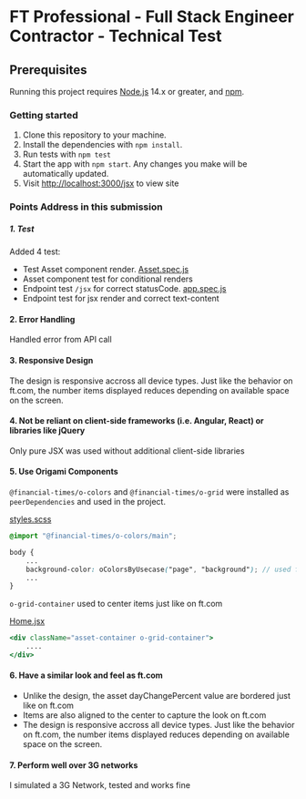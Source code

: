 # FT Professional - Full Stack Engineer Contractor - Technical Test

## Prerequisites

Running this project requires [Node.js](https://nodejs.org/en/) 14.x or greater, and [npm](https://www.npmjs.com/).

### Getting started

1. Clone this repository to your machine.
1. Install the dependencies with `npm install`.
1. Run tests with `npm test`
1. Start the app with `npm start`. Any changes you make will be automatically updated.
1. Visit <http://localhost:3000/jsx> to view site

### Points Address in this submission

##### 1. Test

Added 4 test:

- Test Asset component render. <a href="./test/Asset.spec.js">Asset.spec.js</a>
- Asset component test for conditional renders
- Endpoint test `/jsx` for correct statusCode. <a href="./src/css/styles.scss">app.spec.js</a>
- Endpoint test for jsx render and correct text-content

#### 2. Error Handling

Handled error from API call

#### 3. Responsive Design

The design is responsive accross all device types. Just like the behavior on ft.com, the number items displayed reduces depending on available space on the screen.

#### 4. Not be reliant on client-side frameworks (i.e. Angular, React) or libraries like jQuery

Only pure JSX was used without additional client-side libraries

#### 5. Use Origami Components

`@financial-times/o-colors` and `@financial-times/o-grid` were installed as `peerDependencies` and used in the project.

<a href="./src/css/styles.scss">styles.scss</a>

```scss
@import "@financial-times/o-colors/main";

body {
    ...
    background-color: oColorsByUsecase("page", "background"); // used for background color
    ...
}
```

`o-grid-container` used to center items just like on ft.com

<a href="./views/jsx/Components/Home.jsx">Home.jsx</a>

```jsx
<div className="asset-container o-grid-container"> 
    ....
</div>
```

#### 6. Have a similar look and feel as ft.com

- Unlike the design, the asset dayChangePercent value are bordered just like on ft.com
- Items are also aligned to the center to capture the look on ft.com
- The design is responsive accross all device types. Just like the behavior on ft.com, the number items displayed reduces depending on available space on the screen.

#### 7. Perform well over 3G networks

I simulated a 3G Network, tested and works fine
